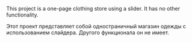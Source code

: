 This project is a one-page clothing store using a slider. It has no other functionality.

Этот проект представляет собой одностраничный магазин одежды с использованием слайдера. Другого функционала он не имеет.
